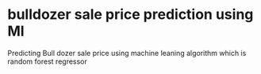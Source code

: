 # bulldozer sale price prediction using Ml
Predicting Bull dozer sale price using machine leaning algorithm which is random forest regressor
